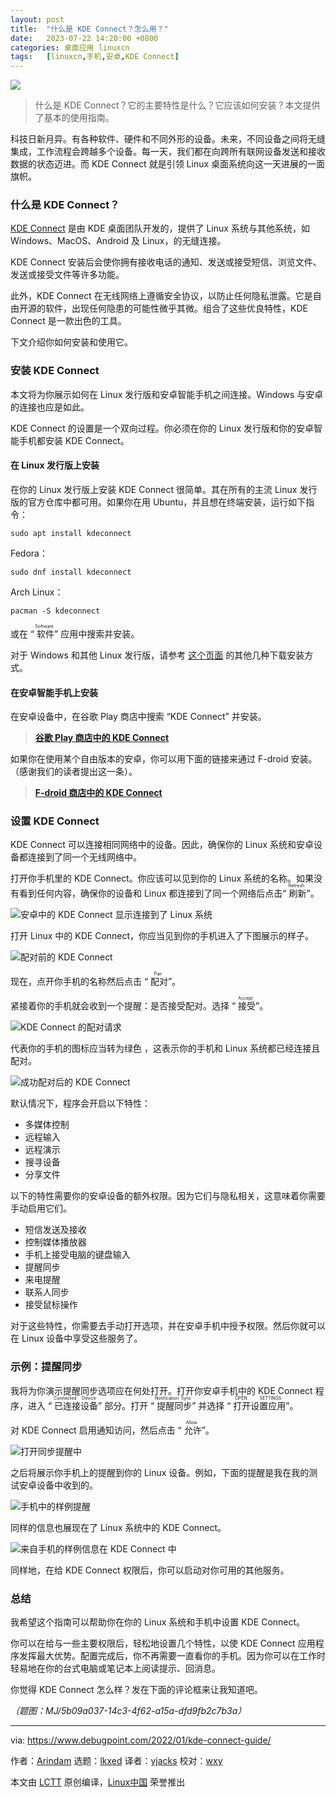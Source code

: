 ```yaml
---
layout: post
title:	"什么是 KDE Connect？怎么用？"
date:	2023-07-22 14:20:00 +0800 
categories:	桌面应用 linuxcn 
tags:	[linuxcn,手机,安卓,KDE Connect]
---
```



![](/Asserts/Images/album/202307/22/141943rzv64oapavv7aa4o.jpg)



> 
> 什么是 KDE Connect？它的主要特性是什么？它应该如何安装？本文提供了基本的使用指南。
> 
> 
> 


科技日新月异。有各种软件、硬件和不同外形的设备。未来，不同设备之间将无缝集成，工作流程会跨越多个设备。每一天，我们都在向跨所有联网设备发送和接收数据的状态迈进。而 KDE Connect 就是引领 Linux 桌面系统向这一天进展的一面旗帜。


### 什么是 KDE Connect？


[KDE Connect](https://kdeconnect.kde.org/) 是由 KDE 桌面团队开发的，提供了 Linux 系统与其他系统，如 Windows、MacOS、Android 及 Linux，的无缝连接。


KDE Connect 安装后会使你拥有接收电话的通知、发送或接受短信、浏览文件、发送或接受文件等许多功能。


此外，KDE Connect 在无线网络上遵循安全协议，以防止任何隐私泄露。它是自由开源的软件，出现任何隐患的可能性微乎其微。组合了这些优良特性，KDE Connect 是一款出色的工具。


下文介绍你如何安装和使用它。


### 安装 KDE Connect


本文将为你展示如何在 Linux 发行版和安卓智能手机之间连接。Windows 与安卓的连接也应是如此。


KDE Connect 的设置是一个双向过程。你必须在你的 Linux 发行版和你的安卓智能手机都安装 KDE Connect。


#### 在 Linux 发行版上安装


在你的 Linux 发行版上安装 KDE Connect 很简单。其在所有的主流 Linux 发行版的官方仓库中都可用。如果你在用 Ubuntu，并且想在终端安装，运行如下指令：



```
sudo apt install kdeconnect

```

Fedora：



```
sudo dnf install kdeconnect

```

Arch Linux：



```
pacman -S kdeconnect

```

或在 “<ruby> 软件 <rt>  Software </rt></ruby>” 应用中搜索并安装。


对于 Windows 和其他 Linux 发行版，请参考 [这个页面](https://kdeconnect.kde.org/download.html) 的其他几种下载安装方式。


#### 在安卓智能手机上安装


在安卓设备中，在谷歌 Play 商店中搜索 “KDE Connect” 并安装。



> 
> **[谷歌 Play 商店中的 KDE Connect](https://play.google.com/store/apps/details?id=org.kde.kdeconnect_tp&hl=en_IN&gl=US)**
> 
> 
> 


如果你在使用某个自由版本的安卓，你可以用下面的链接来通过 F-droid 安装。（感谢我们的读者提出这一条）。



> 
> **[F-droid 商店中的 KDE Connect](https://f-droid.org/en/packages/org.kde.kdeconnect_tp/)**
> 
> 
> 


### 设置 KDE Connect


KDE Connect 可以连接相同网络中的设备。因此，确保你的 Linux 系统和安卓设备都连接到了同一个无线网络中。


打开你手机里的 KDE Connect。你应该可以见到你的 Linux 系统的名称。如果没有看到任何内容，确保你的设备和 Linux 都连接到了同一个网络后点击“<ruby> 刷新 <rt>  Refresh </rt></ruby>”。


![安卓中的 KDE Connect 显示连接到了 Linux 系统](/Asserts/Images/album/202307/22/142225qkhg7wfwyy2e2umz.jpg)


打开 Linux 中的 KDE Connect，你应当见到你的手机进入了下图展示的样子。


![配对前的 KDE Connect](/Asserts/Images/album/202307/22/142240cazmknbkb1mwin8m.jpg)


现在，点开你手机的名称然后点击 “<ruby> 配对 <rt>  Pair </rt></ruby>”。


紧接着你的手机就会收到一个提醒：是否接受配对。选择 “<ruby> 接受 <rt>  Accept </rt></ruby>”。


![KDE Connect 的配对请求](/Asserts/Images/album/202307/22/142253ldzb68lhh9b2h832.jpg)


代表你的手机的图标应当转为绿色 ，这表示你的手机和 Linux 系统都已经连接且配对。


![成功配对后的 KDE Connect](/Asserts/Images/album/202307/22/142306vz1147zmwa7zoa77.jpg)


默认情况下，程序会开启以下特性：


* 多媒体控制
* 远程输入
* 远程演示
* 搜寻设备
* 分享文件


以下的特性需要你的安卓设备的额外权限。因为它们与隐私相关，这意味着你需要手动启用它们。


* 短信发送及接收
* 控制媒体播放器
* 手机上接受电脑的键盘输入
* 提醒同步
* 来电提醒
* 联系人同步
* 接受鼠标操作


对于这些特性，你需要去手动打开选项，并在安卓手机中授予权限。然后你就可以在 Linux 设备中享受这些服务了。


### 示例：提醒同步


我将为你演示提醒同步选项应在何处打开。打开你安卓手机中的 KDE Connect 程序，进入 “<ruby> 已连接设备 <rt>  Connected Device </rt></ruby>” 部分。打开 “<ruby> 提醒同步 <rt>  Notification Sync </rt></ruby>” 并选择 “<ruby> 打开设置应用 <rt>  OPEN SETTINGS </rt></ruby>”。


对 KDE Connect 启用通知访问，然后点击 “<ruby> 允许 <rt>  Allow </rt></ruby>”。


![打开同步提醒中](/Asserts/Images/album/202307/22/142327czp2phbzcznpog0g.jpg)


之后将展示你手机上的提醒到你的 Linux 设备。例如，下面的提醒是我在我的测试安卓设备中收到的。


![手机中的样例提醒](/Asserts/Images/album/202307/22/142337hm6b4exigx2nbyiy.jpg)


同样的信息也展现在了 Linux 系统中的 KDE Connect。


![来自手机的样例信息在 KDE Connect 中](/Asserts/Images/album/202307/22/142346tkkfwuowu0ogj193.jpg)


同样地，在给 KDE Connect 权限后，你可以启动对你可用的其他服务。


### 总结


我希望这个指南可以帮助你在你的 Linux 系统和手机中设置 KDE Connect。


你可以在给与一些主要权限后，轻松地设置几个特性，以使 KDE Connect 应用程序发挥最大优势。配置完成后，你不再需要一直看你的手机。因为你可以在工作时轻易地在你的台式电脑或笔记本上阅读提示、回消息。


你觉得 KDE Connect 怎么样？发在下面的评论框来让我知道吧。


*（题图：MJ/5b09a037-14c3-4f62-a15a-dfd9fb2c7b3a）*




---


via: <https://www.debugpoint.com/2022/01/kde-connect-guide/>


作者：[Arindam](https://www.debugpoint.com/author/admin1/) 选题：[lkxed](https://github.com/lkxed) 译者：[yjacks](https://github.com/yjacks) 校对：[wxy](https://github.com/wxy)


本文由 [LCTT](https://github.com/LCTT/TranslateProject) 原创编译，[Linux中国](https://linux.cn/) 荣誉推出
